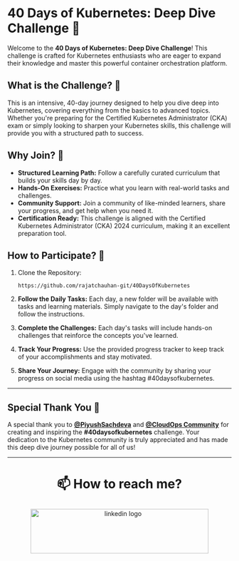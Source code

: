# 40 Days of Kubernetes: Deep Dive Challenge 🚀

Welcome to the **40 Days of Kubernetes: Deep Dive Challenge**! This challenge is crafted for Kubernetes enthusiasts who are eager to expand their knowledge and master this powerful container orchestration platform.

## What is the Challenge? 🌟

This is an intensive, 40-day journey designed to help you dive deep into Kubernetes, covering everything from the basics to advanced topics. Whether you're preparing for the Certified Kubernetes Administrator (CKA) exam or simply looking to sharpen your Kubernetes skills, this challenge will provide you with a structured path to success.

## Why Join? 🤔

- **Structured Learning Path:** Follow a carefully curated curriculum that builds your skills day by day.
- **Hands-On Exercises:** Practice what you learn with real-world tasks and challenges.
- **Community Support:** Join a community of like-minded learners, share your progress, and get help when you need it.
- **Certification Ready:** This challenge is aligned with the Certified Kubernetes Administrator (CKA) 2024 curriculum, making it an excellent preparation tool.

## How to Participate? 🎯

1. Clone the Repository:

   ```
   https://github.com/rajatchauhan-git/40DaysOfKubernetes
   ```

2. **Follow the Daily Tasks:** Each day, a new folder will be available with tasks and learning materials. Simply navigate to the day's folder and follow the instructions.

3. **Complete the Challenges:** Each day's tasks will include hands-on challenges that reinforce the concepts you've learned.

4. **Track Your Progress:** Use the provided progress tracker to keep track of your accomplishments and stay motivated.

5. **Share Your Journey:** Engage with the community by sharing your progress on social media using the hashtag #40daysofkubernetes.

------

## Special Thank You 🙏

A special thank you to [**@PiyushSachdeva**](https://www.linkedin.com/in/piyush-sachdeva) and [**@CloudOps Community**](https://www.linkedin.com/company/thecloudopscomm) for creating and inspiring the **#40daysofkubernetes** challenge. Your dedication to the Kubernetes community is truly appreciated and has made this deep dive journey possible for all of us!

------

# <p align="center">📫 How to reach me? </p>

<div align="center">
  <a href="https://linktr.ee/chauhanrajat.work"><img src="https://upload.wikimedia.org/wikipedia/en/thumb/b/bf/Linktree_logo.svg/512px-Linktree_logo.svg.png?20230519151448" width="400" height="100" alt="linkedin logo"  /> </a>
</div>



